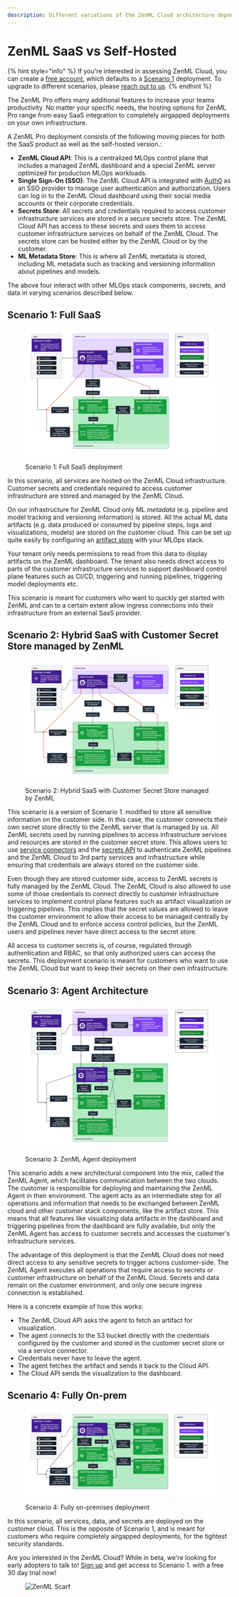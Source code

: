 ```yaml
---
description: Different variations of the ZenML Cloud architecture depending on your needs.
---
```


# ZenML SaaS vs Self-Hosted

{% hint style="info" %}
If you're interested in assessing ZenML Cloud, you can create a [free account](https://cloud.zenml.io/?utm\_source=docs\&utm\_medium=referral\_link\&utm\_campaign=cloud\_promotion\&utm\_content=signup\_link), which defaults to a [Scenario 1](./#scenario-1-full-saas) deployment. To upgrade to different scenarios, please [reach out to us](mailto:cloud@zenml.io).
{% endhint %}

The ZenML Pro offers many additional features to increase your teams productivity. No matter your specific needs, the hosting options for ZenML Pro range from easy SaaS integration to completely airgapped deployments on your own infrastructure.

A ZenML Pro deployment consists of the following moving pieces for both the SaaS product as well as the self-hosted version.:

* **ZenML Cloud API**: This is a centralized MLOps control plane that includes a managed ZenML dashboard and a special ZenML server optimized for production MLOps workloads.
* **Single Sign-On (SSO)**: The ZenML Cloud API is integrated with [Auth0](https://auth0.com/) as an SSO provider to manage user authentication and authorization. Users can log in to the ZenML Cloud dashboard using their social media accounts or their corporate credentials.
* **Secrets Store**: All secrets and credentials required to access customer infrastructure services are stored in a secure secrets store. The ZenML Cloud API has access to these secrets and uses them to access customer infrastructure services on behalf of the ZenML Cloud. The secrets store can be hosted either by the ZenML Cloud or by the customer.
* **ML Metadata Store**: This is where all ZenML metadata is stored, including ML metadata such as tracking and versioning information about pipelines and models.

The above four interact with other MLOps stack components, secrets, and data in varying scenarios described below.

## Scenario 1: Full SaaS

<div data-full-width="true">

<figure><img src="../../../../.gitbook/assets/cloud_architecture_scenario_1.png" alt=""><figcaption><p>Scenario 1: Full SaaS deployment</p></figcaption></figure>

</div>

In this scenario, all services are hosted on the ZenML Cloud infrastructure. Customer secrets and credentials required to access customer infrastructure are stored and managed by the ZenML Cloud.

On our  infrastructure for ZenML Cloud only ML _metadata_ (e.g. pipeline and model tracking and versioning information) is stored. All the actual ML data artifacts (e.g. data produced or consumed by pipeline steps, logs and visualizations, models) are stored on the customer cloud. This can be set up quite easily by configuring an [artifact store](../../../../component-guide/artifact-stores/artifact-stores.md) with your MLOps stack.

Your tenant only needs permissions to read from this data to display artifacts on the ZenML dashboard. The tenant also needs direct access to parts of the customer infrastructure services to support dashboard control plane features such as CI/CD, triggering and running pipelines, triggering model deployments etc.

This scenario is meant for customers who want to quickly get started with ZenML and can to a certain extent allow ingress connections into their infrastructure from an external SaaS provider.

## Scenario 2: Hybrid SaaS with Customer Secret Store managed by ZenML

<div data-full-width="true">

<figure><img src="../../../../.gitbook/assets/cloud_architecture_scenario_2.png" alt=""><figcaption><p>Scenario 2: Hybrid SaaS with Customer Secret Store managed by ZenML</p></figcaption></figure>

</div>

This scenario is a version of Scenario 1. modified to store all sensitive information on the customer side. In this case, the customer connects their own secret store directly to the ZenML server that is managed by us. All ZenML secrets used by running pipelines to access infrastructure services and resources are stored in the customer secret store. This allows users to use [service connectors](../../../../how-to/auth-management/service-connectors-guide.md) and the [secrets API](../../../../how-to/interact-with-secrets.md) to authenticate ZenML pipelines and the ZenML Cloud to 3rd party services and infrastructure while ensuring that credentials are always stored on the customer side.

Even though they are stored customer side, access to ZenML secrets is fully managed by the ZenML Cloud. The ZenML Cloud is also allowed to use some of those credentials to connect directly to customer infrastructure services to implement control plane features such as artifact visualization or triggering pipelines. This implies that the secret values are allowed to leave the customer environment to allow their access to be managed centrally by the ZenML Cloud and to enforce access control policies, but the ZenML users and pipelines never have direct access to the secret store.

All access to customer secrets is, of course, regulated through authentication and RBAC, so that only authorized users can access the secrets. This deployment scenario is meant for customers who want to use the ZenML Cloud but want to keep their secrets on their own infrastructure.

## Scenario 3: Agent Architecture

<div data-full-width="true">

<figure><img src="../../../../.gitbook/assets/cloud_architecture_scenario_3.png" alt=""><figcaption><p>Scenario 3: ZenML Agent deployment</p></figcaption></figure>

</div>

This scenario adds a new architectural component into the mix, called the ZenML Agent, which facilitates communication between the two clouds. The customer is responsible for deploying and maintaining the ZenML Agent in their environment. The agent acts as an intermediate step for all operations and information that needs to be exchanged between ZenML cloud and other customer stack components, like the artifact store. This means that all features like visualizing data artifacts in the dashboard and triggering pipelines from the dashboard are fully available, but only the ZenML Agent has access to customer secrets and accesses the customer's infrastructure services.

The advantage of this deployment is that the ZenML Cloud does not need direct access to any sensitive secrets to trigger actions customer-side. The ZenML Agent executes all operations that require access to secrets or customer infrastructure on behalf of the ZenML Cloud. Secrets and data remain on the customer environment, and only one secure ingress connection is established.

Here is a concrete example of how this works:

* The ZenML Cloud API asks the agent to fetch an artifact for visualization.
* The agent connects to the S3 bucket directly with the credentials configured by the customer and stored in the customer secret store or via a service connector.
* Credentials never have to leave the agent.
* The agent fetches the artifact and sends it back to the Cloud API.
* The Cloud API sends the visualization to the dashboard.

## Scenario 4: Fully On-prem

<div data-full-width="true">

<figure><img src="../../../../.gitbook/assets/cloud_architecture_scenario_5.png" alt=""><figcaption><p>Scenario 4: Fully on-premises deployment</p></figcaption></figure>

</div>

In this scenario, all services, data, and secrets are deployed on the customer cloud. This is the opposite of Scenario 1, and is meant for customers who require completely airgapped deployments, for the tightest security standards.

Are you interested in the ZenML Cloud? While in beta, we're looking for early adopters to talk to! [Sign up](https://cloud.zenml.io/?utm\_source=docs\&utm\_medium=referral\_link\&utm\_campaign=cloud\_promotion\&utm\_content=signup\_link) and get access to Scenario 1. with a free 30 day trial now!

<figure><img src="https://static.scarf.sh/a.png?x-pxid=f0b4f458-0a54-4fcd-aa95-d5ee424815bc" alt="ZenML Scarf"><figcaption></figcaption></figure>
